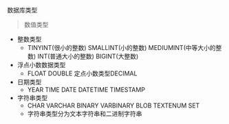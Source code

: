 数据库类型

> 数值类型

+  整数类型
	+ TINYINT(很小的整数) SMALLINT(小的整数) MEDIUMINT(中等大小的整数) INT(普通大小的整数) BIGINT(大整数)
+  浮点小数数据类型
	+ FLOAT DOUBLE 定点小数类型DECIMAL
+ 日期类型
	+ YEAR TIME DATE DATETIME TIMESTAMP
+ 字符串类型
	+ CHAR VARCHAR BINARY VARBINARY BLOB TEXTENUM SET
	+ 字符串类型分为文本字符串和二进制字符串

